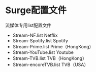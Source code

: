 # Surge配置文件

流媒体专用list配置文件

* Stream-NF.list         Netflix
* Stream-Spotify.list    Spotify
* Stream-Prime.list      Prime（HongKong）
* Stream-YouTube.list    Youtube
* Stream-TVB.list        TVB（HongKong）
* Stream-encoreTVB.list  TVB（USA）

